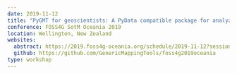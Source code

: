 ```yaml
---
date: 2019-11-12
title: "PyGMT for geoscientists: A PyData compatible package for analyzing and plotting time-series and gridded data"
conference: FOSS4G SotM Oceania 2019
location: Wellington, New Zealand
websites:
  abstract: https://2019.foss4g-oceania.org/schedule/2019-11-12?sessionId=SPGUQV
  github: https://github.com/GenericMappingTools/foss4g2019oceania
type: workshop
---
```

